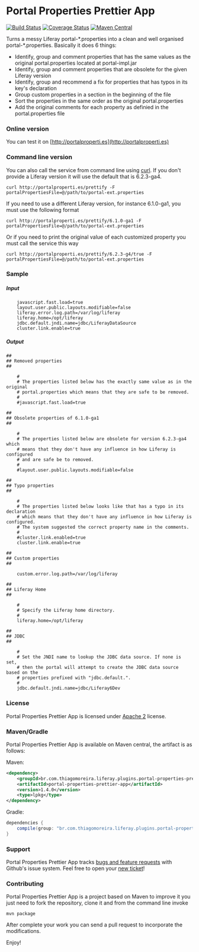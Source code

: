 Portal Properties Prettier App
==========
[![Build Status](https://travis-ci.org/tmoreira2020/portal-properties-prettier-app.svg?branch=master)](https://travis-ci.org/tmoreira2020/portal-properties-prettier-app)
[![Coverage Status](https://coveralls.io/repos/tmoreira2020/portal-properties-prettier-app/badge.svg?branch=master)](https://coveralls.io/r/tmoreira2020/portal-properties-prettier-app?branch=master)
[![Maven Central](https://maven-badges.herokuapp.com/maven-central/br.com.thiagomoreira.liferay.plugins.portal-properties-prettier-app/portal-properties-prettier-app/badge.svg)](https://maven-badges.herokuapp.com/maven-central/br.com.thiagomoreira.liferay.plugins.portal-properties-prettier-app/portal-properties-prettier-app)

Turns a messy Liferay portal-\*.properties into a clean and well organised portal-\*.properties. Basically it does 6 things:

* Identify, group and comment properties that has the same values as the original portal.properties located at portal-impl.jar
* Identify, group and comment properties that are obsolete for the given Liferay version
* Identify, group and recommend a fix for properties that has typos in its key's declaration
* Group custom properties in a section in the beginning of the file
* Sort the properties in the same order as the original portal.properties
* Add the original comments for each property as definied in the portal.properties file

### Online version

 
You can test it on [http://portalproperti.es](http://portalproperti.es)

### Command line version

You can also call the service from command line using [curl](http://curl.haxx.se/). If you don't provide a Liferay version it will use the default that is 6.2.3-ga4.

```shell
curl http://portalproperti.es/prettify -F portalPropertiesFile=@/path/to/portal-ext.properties
```

If you need to use a different Liferay version, for instance 6.1.0-ga1, you must use the following format

```shell
curl http://portalproperti.es/prettify/6.1.0-ga1 -F portalPropertiesFile=@/path/to/portal-ext.properties
```

Or if you need to print the original value of each customized property you must call the service this way

```shell
curl http://portalproperti.es/prettify/6.2.3-g4/true -F portalPropertiesFile=@/path/to/portal-ext.properties
```

### Sample

##### Input
```properties
    javascript.fast.load=true
    layout.user.public.layouts.modifiable=false
    liferay.error.log.path=/var/log/liferay
    liferay.home=/opt/liferay
    jdbc.default.jndi.name=jdbc/LiferayDataSource
    cluster.link.enable=true
```

##### Output

```properties
##
## Removed properties
##

    #
    # The properties listed below has the exactly same value as in the original
    # portal.properties which means that they are safe to be removed.
    #
    #javascript.fast.load=true

##
## Obsolete properties of 6.1.0-ga1
##

    #
    # The properties listed below are obsolete for version 6.2.3-ga4 which
    # means that they don't have any influence in how Liferay is configured
    # and are safe be to removed.
    #
    #layout.user.public.layouts.modifiable=false

##
## Typo properties
##

    #
    # The properties listed below looks like that has a typo in its declaration
    # which means that they don't have any influence in how Liferay is configured.
    # The system suggested the correct property name in the comments.
    #
    #cluster.link.enabled=true
    cluster.link.enable=true

##
## Custom properties
##

    custom.error.log.path=/var/log/liferay

##
## Liferay Home
##

    #
    # Specify the Liferay home directory.
    #
    liferay.home=/opt/liferay

##
## JDBC
##

    #
    # Set the JNDI name to lookup the JDBC data source. If none is set,
    # then the portal will attempt to create the JDBC data source based on the
    # properties prefixed with "jdbc.default.".
    #
    jdbc.default.jndi.name=jdbc/Liferay6Dev
```

### License

Portal Properties Prettier App is licensed under [Apache 2](http://www.apache.org/licenses/LICENSE-2.0) license.

### Maven/Gradle

Portal Properties Prettier App is available on Maven central, the artifact is as follows:

Maven:

```xml
<dependency>
    <groupId>br.com.thiagomoreira.liferay.plugins.portal-properties-prettier-app</groupId>
    <artifactId>portal-properties-prettier-app</artifactId>
    <version>1.4.0</version>
    <type>lpkg</type>
</dependency>
```
Gradle:

```groovy
dependencies {
    compile(group: "br.com.thiagomoreira.liferay.plugins.portal-properties-prettier-app", name: "portal-properties-prettier-app", version: "1.4.0", type: "lpkg");
}
```
### Support
Portal Properties Prettier App tracks [bugs and feature requests](https://github.com/tmoreira2020/portal-properties-prettier-app/issues) with Github's issue system. Feel free to open your [new ticket](https://github.com/tmoreira2020/portal-properties-prettier-app/issues/new)!

### Contributing

Portal Properties Prettier App is a project based on Maven to improve it you just need to fork the repository, clone it and from the command line invoke

```shell
mvn package
```
After complete your work you can send a pull request to incorporate the modifications.

Enjoy!
